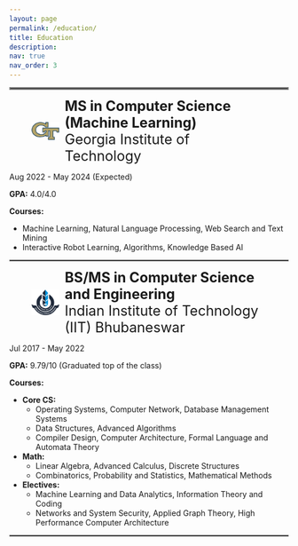 ```yaml
---
layout: page
permalink: /education/
title: Education
description:
nav: true
nav_order: 3
---
```


<hr style="border:2px solid gray">

<figure style="display: flex; align-items: center;">
    <img src="../assets/img/gt.png"  alt="Sample Image" style="width:50px; margin-right: 10px;"/>
    <figcaption>
        <span style="font-size: 25px;"><b> MS in Computer Science (Machine Learning)</b></span><br>
        <span style="font-size: 25px;"> Georgia Institute of Technology</span><br>
    </figcaption>
</figure>
<!-- #### **MS in Computer Science (Machine Learning)**
#### Georgia Institute of Technology -->
Aug 2022 - May 2024 (Expected)

**GPA:** 4.0/4.0

**Courses:** 
- Machine Learning, Natural Language Processing, Web Search and Text Mining
- Interactive Robot Learning, Algorithms, Knowledge Based AI

<hr style="border:1px solid gray">

<figure style="display: flex; align-items: center;">
    <img src="../assets/img/iitbbs.png"  alt="Sample Image" style="width:50px; margin-right: 10px;"/>
    <figcaption>
        <span style="font-size: 25px;"><b>BS/MS in Computer Science and Engineering</b></span><br>
        <span style="font-size: 25px;">Indian Institute of Technology (IIT) Bhubaneswar</span><br>
    </figcaption>
</figure>
<!-- #### **BS/MS in Computer Science and Engineering**
#### Indian Institute of Technology (IIT) Bhubaneswar -->

Jul 2017 - May 2022

**GPA:** 9.79/10 (Graduated top of the class)

**Courses:**
- **Core CS:** 
    - Operating Systems, Computer Network, Database Management Systems
    - Data Structures, Advanced Algorithms
    - Compiler Design, Computer Architecture, Formal Language and Automata Theory
- **Math:** 
    - Linear Algebra, Advanced Calculus, Discrete Structures
    - Combinatorics, Probability and Statistics, Mathematical Methods
- **Electives:** 
    - Machine Learning and Data Analytics, Information Theory and Coding
    - Networks and System Security, Applied Graph Theory, High Performance Computer Architecture
    
<!-- 
**Publications:**
- **S. Prasath**, K. Sethi, D. Mohanty, P. Bera and S. R. Samantaray, ["Analysis of Continual Learning Models for Intrusion Detection System,"](https://ieeexplore.ieee.org/document/9953983) in IEEE Access, vol. 10, pp. 121444-121464, 2022, doi: 10.1109/ACCESS.2022.3222715.
- D. Mohanty, K. Sethi, **S. Prasath**, R. R. Rout and P. Bera, ["Intelligent Intrusion Detection System for Smart Grid Applications,"](https://ieeexplore.ieee.org/document/9478200) 2021 International Conference on Cyber Situational Awareness, Data Analytics and Assessment (CyberSA), Dublin, Ireland, 2021, pp. 1-8, doi: 10.1109/CyberSA52016.2021.9478200. -->

<hr style="border:1px solid gray">
